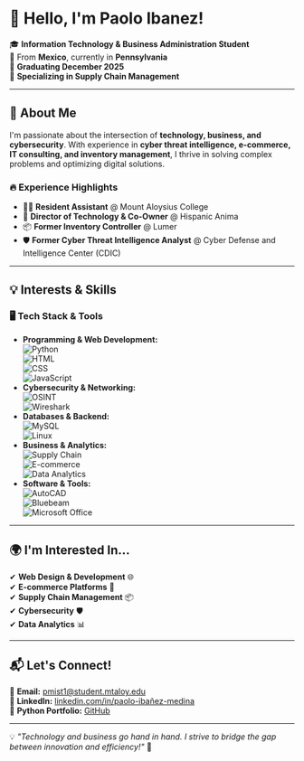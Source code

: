 # 👋 Hello, I'm Paolo Ibanez!

🎓 **Information Technology & Business Administration Student**  
📍 From **Mexico**, currently in **Pennsylvania**  
📅 **Graduating December 2025**  
🎯 **Specializing in Supply Chain Management**  

---

## 🚀 About Me  
I'm passionate about the intersection of **technology, business, and cybersecurity**. With experience in **cyber threat intelligence, e-commerce, IT consulting, and inventory management**, I thrive in solving complex problems and optimizing digital solutions.

### 🔥 Experience Highlights  
- 👨‍💻 **Resident Assistant** @ Mount Aloysius College  
- 🏢 **Director of Technology & Co-Owner** @ Hispanic Anima  
- 📦 **Former Inventory Controller** @ Lumer  
- 🛡️ **Former Cyber Threat Intelligence Analyst** @ Cyber Defense and Intelligence Center (CDIC)  

---

## 💡 Interests & Skills  

### 🖥️ **Tech Stack & Tools**  
- **Programming & Web Development:**  
  ![Python](https://img.shields.io/badge/-Python-3776AB?style=flat&logo=python&logoColor=white)  
  ![HTML](https://img.shields.io/badge/-HTML-E34F26?style=flat&logo=html5&logoColor=white)  
  ![CSS](https://img.shields.io/badge/-CSS-1572B6?style=flat&logo=css3&logoColor=white)  
  ![JavaScript](https://img.shields.io/badge/-JavaScript-F7DF1E?style=flat&logo=javascript&logoColor=black)  
- **Cybersecurity & Networking:**  
  ![OSINT](https://img.shields.io/badge/-OSINT-00599C?style=flat)  
  ![Wireshark](https://img.shields.io/badge/-Wireshark-1679A7?style=flat&logo=wireshark&logoColor=white)  
- **Databases & Backend:**  
  ![MySQL](https://img.shields.io/badge/-MySQL-4479A1?style=flat&logo=mysql&logoColor=white)  
  ![Linux](https://img.shields.io/badge/-Linux-FCC624?style=flat&logo=linux&logoColor=black)  
- **Business & Analytics:**  
  ![Supply Chain](https://img.shields.io/badge/-Supply_Chain-4CAF50?style=flat)  
  ![E-commerce](https://img.shields.io/badge/-E--commerce-ff9800?style=flat)  
  ![Data Analytics](https://img.shields.io/badge/-Data_Analytics-2196F3?style=flat)  
- **Software & Tools:**  
  ![AutoCAD](https://img.shields.io/badge/-AutoCAD-EE3124?style=flat)  
  ![Bluebeam](https://img.shields.io/badge/-Bluebeam-0033A0?style=flat)  
  ![Microsoft Office](https://img.shields.io/badge/-Microsoft_Office-D83B01?style=flat&logo=microsoft-office&logoColor=white)  

---

## 🌍 I'm Interested In...  
✔ **Web Design & Development** 🌐  
✔ **E-commerce Platforms** 🛒  
✔ **Supply Chain Management** 📦  
✔ **Cybersecurity** 🛡️  
✔ **Data Analytics** 📊  

---

## 📬 Let's Connect!  
📩 **Email:** pmist1@student.mtaloy.edu  
💼 **LinkedIn:** [linkedin.com/in/paolo-ibañez-medina](www.linkedin.com/in/paolo-ibáñez-medina)  
🐍 **Python Portfolio:** [GitHub](https://github.com/PaoloIbanez)  

---

💡 *"Technology and business go hand in hand. I strive to bridge the gap between innovation and efficiency!"* 🚀  

